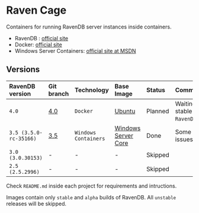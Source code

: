 # Raven Cage 

Containers for running RavenDB server instances inside containers.

* RavenDB : [official site](https://ravendb.net/)
* Docker: [official site](https://www.docker.com/)
* Windows Server Containers: [official site at MSDN](https://msdn.microsoft.com/virtualization/windowscontainers/containers_welcome)

## Versions
|RavenDB version|Git branch|Technology|Base Image|Status|Commentary|
|:--|:--|:--|:--|:--|:--|
|`4.0`|[4.0](https://github.com/pizycki/RavenCage-4.0)|`Docker`|[Ubuntu](https://hub.docker.com/_/ubuntu/)|Planned|Waiting for stable `RavenDB:4.0`.|
|`3.5 (3.5.0-rc-35166)`|[3.5](https://github.com/pizycki/RavenCage-3.5)|`Windows Containers`|[Windows Server Core](https://hub.docker.com/r/microsoft/windowsservercore/)|Done|Some minor issues.|
|`3.0 (3.0.30153)`|-|-|-|Skipped||
|`2.5 (2.5.2996)`|-|-|-|Skipped||

Check `README.md` inside each project for requirements and intructions.

Images contain only `stable` and `alpha` builds of RavenDB. All `unstable` releases will be skipped.